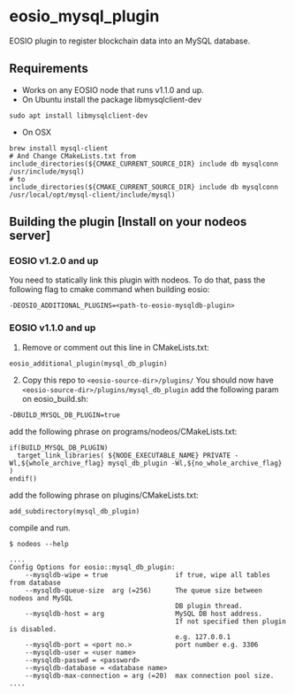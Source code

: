 # eosio_mysql_plugin

EOSIO plugin to register blockchain data into an MySQL database.

## Requirements
- Works on any EOSIO node that runs v1.1.0 and up.
- On Ubuntu install the package libmysqlclient-dev
```
sudo apt install libmysqlclient-dev
```

- On OSX
```
brew install mysql-client
# And Change CMakeLists.txt from
include_directories(${CMAKE_CURRENT_SOURCE_DIR} include db mysqlconn /usr/include/mysql)
# to
include_directories(${CMAKE_CURRENT_SOURCE_DIR} include db mysqlconn /usr/local/opt/mysql-client/include/mysql)
```

## Building the plugin [Install on your nodeos server]
### EOSIO v1.2.0 and up
You need to statically link this plugin with nodeos. To do that, pass the following flag to cmake command when building eosio:
```
-DEOSIO_ADDITIONAL_PLUGINS=<path-to-eosio-mysqldb-plugin>
```
### EOSIO v1.1.0 and up
1. Remove or comment out this line in CMakeLists.txt:
```
eosio_additional_plugin(mysql_db_plugin)
```

2. Copy this repo to `<eosio-source-dir>/plugins/` You should now have `<eosio-source-dir>/plugins/mysql_db_plugin`
add the following param on eosio_build.sh:
```
-DBUILD_MYSQL_DB_PLUGIN=true
```
add the following phrase on programs/nodeos/CMakeLists.txt:
```
if(BUILD_MYSQL_DB_PLUGIN)
  target_link_libraries( ${NODE_EXECUTABLE_NAME} PRIVATE -Wl,${whole_archive_flag} mysql_db_plugin -Wl,${no_whole_archive_flag} )
endif()
```

add the following phrase on plugins/CMakeLists.txt:
```
add_subdirectory(mysql_db_plugin)
```

compile and run.
```
$ nodeos --help

....
Config Options for eosio::mysql_db_plugin:
    --mysqldb-wipe = true                 if true, wipe all tables from database
    --mysqldb-queue-size  arg (=256)      The queue size between nodeos and MySQL 
                                          DB plugin thread.
    --mysqldb-host = arg                  MySQL DB host address.
                                          If not specified then plugin is disabled. 
                                          e.g. 127.0.0.1
    --mysqldb-port = <port no.>           port number e.g. 3306
    --mysqldb-user = <user name>
    --mysqldb-passwd = <password>
    --mysqldb-database = <database name>
    --mysqldb-max-connection = arg (=20)  max connection pool size.
....
```
